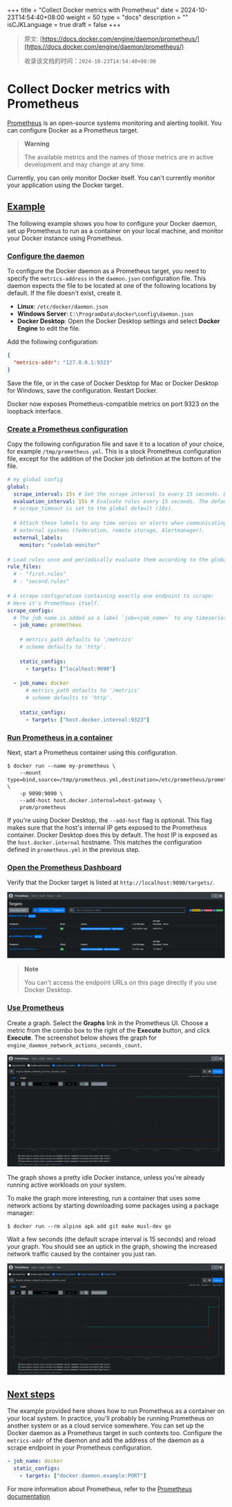 +++
title = "Collect Docker metrics with Prometheus"
date = 2024-10-23T14:54:40+08:00
weight = 50
type = "docs"
description = ""
isCJKLanguage = true
draft = false
+++

> 原文: [https://docs.docker.com/engine/daemon/prometheus/](https://docs.docker.com/engine/daemon/prometheus/)
>
> 收录该文档的时间：`2024-10-23T14:54:40+08:00`

# Collect Docker metrics with Prometheus

[Prometheus](https://prometheus.io/) is an open-source systems monitoring and alerting toolkit. You can configure Docker as a Prometheus target.

> **Warning**
>
> 
>
> The available metrics and the names of those metrics are in active development and may change at any time.

Currently, you can only monitor Docker itself. You can't currently monitor your application using the Docker target.

## [Example](https://docs.docker.com/engine/daemon/prometheus/#example)

The following example shows you how to configure your Docker daemon, set up Prometheus to run as a container on your local machine, and monitor your Docker instance using Prometheus.

### [Configure the daemon](https://docs.docker.com/engine/daemon/prometheus/#configure-the-daemon)

To configure the Docker daemon as a Prometheus target, you need to specify the `metrics-address` in the `daemon.json` configuration file. This daemon expects the file to be located at one of the following locations by default. If the file doesn't exist, create it.

- **Linux**: `/etc/docker/daemon.json`
- **Windows Server**: `C:\ProgramData\docker\config\daemon.json`
- **Docker Desktop**: Open the Docker Desktop settings and select **Docker Engine** to edit the file.

Add the following configuration:



```json
{
  "metrics-addr": "127.0.0.1:9323"
}
```

Save the file, or in the case of Docker Desktop for Mac or Docker Desktop for Windows, save the configuration. Restart Docker.

Docker now exposes Prometheus-compatible metrics on port 9323 on the loopback interface.

### [Create a Prometheus configuration](https://docs.docker.com/engine/daemon/prometheus/#create-a-prometheus-configuration)

Copy the following configuration file and save it to a location of your choice, for example `/tmp/prometheus.yml`. This is a stock Prometheus configuration file, except for the addition of the Docker job definition at the bottom of the file.



```yml
# my global config
global:
  scrape_interval: 15s # Set the scrape interval to every 15 seconds. Default is every 1 minute.
  evaluation_interval: 15s # Evaluate rules every 15 seconds. The default is every 1 minute.
  # scrape_timeout is set to the global default (10s).

  # Attach these labels to any time series or alerts when communicating with
  # external systems (federation, remote storage, Alertmanager).
  external_labels:
    monitor: "codelab-monitor"

# Load rules once and periodically evaluate them according to the global 'evaluation_interval'.
rule_files:
  # - "first.rules"
  # - "second.rules"

# A scrape configuration containing exactly one endpoint to scrape:
# Here it's Prometheus itself.
scrape_configs:
  # The job name is added as a label `job=<job_name>` to any timeseries scraped from this config.
  - job_name: prometheus

    # metrics_path defaults to '/metrics'
    # scheme defaults to 'http'.

    static_configs:
      - targets: ["localhost:9090"]

  - job_name: docker
      # metrics_path defaults to '/metrics'
      # scheme defaults to 'http'.

    static_configs:
      - targets: ["host.docker.internal:9323"]
```

### [Run Prometheus in a container](https://docs.docker.com/engine/daemon/prometheus/#run-prometheus-in-a-container)

Next, start a Prometheus container using this configuration.



```console
$ docker run --name my-prometheus \
    --mount type=bind,source=/tmp/prometheus.yml,destination=/etc/prometheus/prometheus.yml \
    -p 9090:9090 \
    --add-host host.docker.internal=host-gateway \
    prom/prometheus
```

If you're using Docker Desktop, the `--add-host` flag is optional. This flag makes sure that the host's internal IP gets exposed to the Prometheus container. Docker Desktop does this by default. The host IP is exposed as the `host.docker.internal` hostname. This matches the configuration defined in `prometheus.yml` in the previous step.

### [Open the Prometheus Dashboard](https://docs.docker.com/engine/daemon/prometheus/#open-the-prometheus-dashboard)

Verify that the Docker target is listed at `http://localhost:9090/targets/`.

![Prometheus targets page](CollectDockermetricswithPrometheus_img/prometheus-targets.webp)

> **Note**
>
> 
>
> You can't access the endpoint URLs on this page directly if you use Docker Desktop.

### [Use Prometheus](https://docs.docker.com/engine/daemon/prometheus/#use-prometheus)

Create a graph. Select the **Graphs** link in the Prometheus UI. Choose a metric from the combo box to the right of the **Execute** button, and click **Execute**. The screenshot below shows the graph for `engine_daemon_network_actions_seconds_count`.

![Idle Prometheus report](CollectDockermetricswithPrometheus_img/prometheus-graph_idle.webp)

The graph shows a pretty idle Docker instance, unless you're already running active workloads on your system.

To make the graph more interesting, run a container that uses some network actions by starting downloading some packages using a package manager:



```console
$ docker run --rm alpine apk add git make musl-dev go
```

Wait a few seconds (the default scrape interval is 15 seconds) and reload your graph. You should see an uptick in the graph, showing the increased network traffic caused by the container you just ran.

![Prometheus report showing traffic](CollectDockermetricswithPrometheus_img/prometheus-graph_load.webp)

## [Next steps](https://docs.docker.com/engine/daemon/prometheus/#next-steps)

The example provided here shows how to run Prometheus as a container on your local system. In practice, you'll probably be running Prometheus on another system or as a cloud service somewhere. You can set up the Docker daemon as a Prometheus target in such contexts too. Configure the `metrics-addr` of the daemon and add the address of the daemon as a scrape endpoint in your Prometheus configuration.



```yaml
- job_name: docker
  static_configs:
    - targets: ["docker.daemon.example:PORT"]
```

For more information about Prometheus, refer to the [Prometheus documentation](https://prometheus.io/docs/introduction/overview/)
